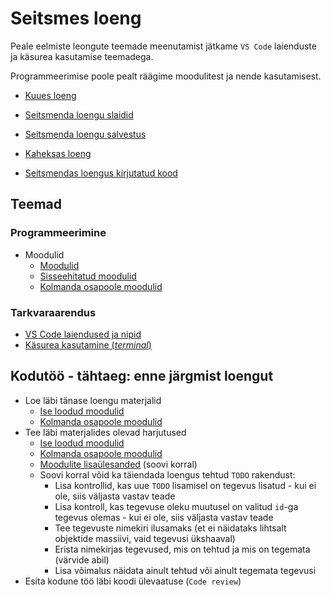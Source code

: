 # Seitsmes loeng

Peale eelmiste leongute teemade meenutamist jätkame `VS Code` laienduste ja käsurea kasutamise teemadega.

Programmeerimise poole pealt räägime moodulitest ja nende kasutamisest.

- [Kuues loeng](../Lesson-06/README.md)
- [Seitsmenda loengu slaidid](Slides.md)
- [Seitsmenda loengu salvestus]()
- [Kaheksas loeng](../Lesson-08/README.md)

- [Seitsmendas loengus kirjutatud kood]()

## Teemad

### Programmeerimine

- Moodulid
  - [Moodulid](../../../Subjects/Programming-Basics/Topics/Modules/README.md)
  - [Sisseehitatud moodulid](../../../Subjects/Programming-Basics/Topics/Modules-Built-In/README.md)
  - [Kolmanda osapoole moodulid](../../../Subjects/Programming-Basics/Topics/Modules-Third-Party/README.md)

### Tarkvaraarendus

- [VS Code laiendused ja nipid](../../../Subjects/Software-Development/Topics/VSCode-Tips/README.md)
- [Käsurea kasutamine (_terminal_)](../../../Subjects/Software-Development/Topics/Command-Line/README.md)

## Kodutöö - tähtaeg: enne järgmist loengut

- Loe läbi tänase loengu materjalid
  - [Ise loodud moodulid](../../../Subjects/Programming-Basics/Topics/Modules/README.md)
  - [Kolmanda osapoole moodulid](../../../Subjects/Programming-Basics/Topics/Modules-Third-Party/README.md)
- Tee läbi materjalides olevad harjutused
  - [Ise loodud moodulid](../../../Subjects/Programming-Basics/Topics/Modules/README.md#harjutused)
  - [Kolmanda osapoole moodulid](../../../Subjects/Programming-Basics/Topics/Modules-Third-Party/README.md#harjutused)
  - [Moodulite lisaülesanded](../../../Subjects/Programming-Basics/Topics/Modules-Third-Party/Exercises.md) (soovi korral)
  - Soovi korral võid ka täiendada loengus tehtud `TODO` rakendust:
    - Lisa kontrollid, kas uue `TODO` lisamisel on tegevus lisatud - kui ei ole, siis väljasta vastav teade
    - Lisa kontroll, kas tegevuse oleku muutusel on valitud `id`-ga tegevus olemas - kui ei ole, siis väljasta vastav teade
    - Tee tegevuste nimekiri ilusamaks (et ei näidataks lihtsalt objektide massiivi, vaid tegevusi ükshaaval)
    - Erista nimekirjas tegevused, mis on tehtud ja mis on tegemata (värvide abil)
    - Lisa võimalus näidata ainult tehtud või ainult tegemata tegevusi
- Esita kodune töö läbi koodi ülevaatuse (`Code review`)

